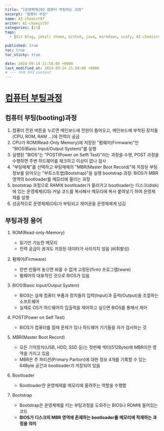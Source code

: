 ```yaml
---
title: "[운영체제]02 컴퓨터 부팅하는 과정"
excerpt: "컴퓨터 부팅"
name: AI-chemist97
writer: AI-chemist97
categories: [cs]
tags:
  - [Git Blog, jekyll theme, Github, java, markdown, ssafy, AI-chemist97]

published: true
toc: true
toc_sticky: true

date: 2024-09-14 21:58:00 +0900
last_modified_at: 2024-09-14 21:58:00 +0900
# --- 아래 부터 content
---
```

# [컴퓨터 부팅과정][def2]
## 컴퓨터 부팅(booting)과정
1. 컴퓨터 전원 버튼을 누르면 메인보드에 전원이 들어오고, 메인보드에 부착된 장치들(CPU, ROM, RAM ...)에 전력이 공급
2. CPU가 ROM(Read-Only Memory)에 저장된 "펌웨어(Firmware)"인 "BIOS(Basic Input/Output System)"를 실행
3. 실행된 "BIOS"는 "POST(Power on Selft Test)"라는 과정을 수행, POST 과정을 수행하면 주변 하드웨어를 체크하고 이상이 없나 검사
4.  "부팅매체"를 선택하고 부팅매체의 "MBR(Master Boot Record)"에 저장된 부팅 정보를 읽어오는 "부트스트랩(Bootstrap)"을 실행
bootstrap 과정: BIOS가 MBR영역의 bootloader를 메모리에 올리는 과정
5. bootstrap 과정으로 RAM에 bootloader가 올라가고 bootloader는 디스크(disk)에 있는 운영체제(OS) 커널 코드를 복사해서 메모리에 복사 붙여넣기 하여 운영체제를 실행
6. 성공적으로 운영체제(OS)가 부팅되고 제어권을 운영체제게 넘김


## 부팅과정 용어
1. ROM(Read-only-Memory)
    * 읽기만 가능한 메모리
    * 전력 공급이 끊겨도 저장된 데이터가 사라지지 않음 (비휘발성)
2. 펌웨어(Firmware)
    * 한번 만들어 놓으면 바꿀 수 없게 고정된(firm) 프로그램(ware)
    * 펌웨어의 대표적인 것으로 BIOS가 있음
3. BIOS(Basic Input/Output System)
    * BIOS는 실제 컴퓨터 부품과 장치들의 입력(Input)과 출력(Output)을 조절하는 소프트웨어
    * 실제로 OS가 하드웨어의 입출력을 제어하고 싶으면 BIOS를 통해서 제어

3. POST(Power on Self Test)
    * BIOS가 컴퓨터를 킬때 문제가 있나 하드웨어 기기들을 자가 검사하는 것
4. MBR(Master Boot Record)
    * 모든 기억장치(USB, HDD, SSD 등)는 첫번째 섹터(512Byte)에 MBR이란 영역을 가지고 있음
    * MBR은 주 파티션(Primary Partion)에 대한 정보 4개를 기록할 수 있는 64Byte 공간과 bootloader가 저장되어 있음
5. Bootloader
    * Bootloader란 운영체제를 메모리에 올려주는 역할을 수행함
6. Bootstrap
    * Bootstrap은 운영체제를 키는 부팅과정을 도와주는 BIOS나 ROM에 들어있는 코드
    * **BIOS가 디스크의 MBR 영역에 존재하는 bootloader를 메모리에 적재하는 과정을 의미**

[def2]: https://yonghwankim-dev.tistory.com/188
